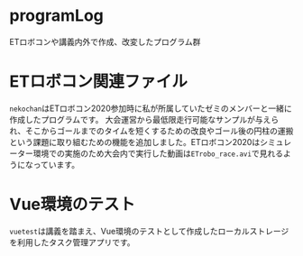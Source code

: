 # programLog
ETロボコンや講義内外で作成、改変したプログラム群

# ETロボコン関連ファイル
`nekochan`はETロボコン2020参加時に私が所属していたゼミのメンバーと一緒に作成したプログラムです。
大会運営から最低限走行可能なサンプルが与えられ、そこからゴールまでのタイムを短くするための改良やゴール後の円柱の運搬という課題に取り組むための機能を追加しました。ETロボコン2020はシミュレーター環境での実施のため大会内で実行した動画は`ETrobo_race.avi`で見れるようになっています。

# Vue環境のテスト
`vuetest`は講義を踏まえ、Vue環境のテストとして作成したローカルストレージを利用したタスク管理アプリです。
